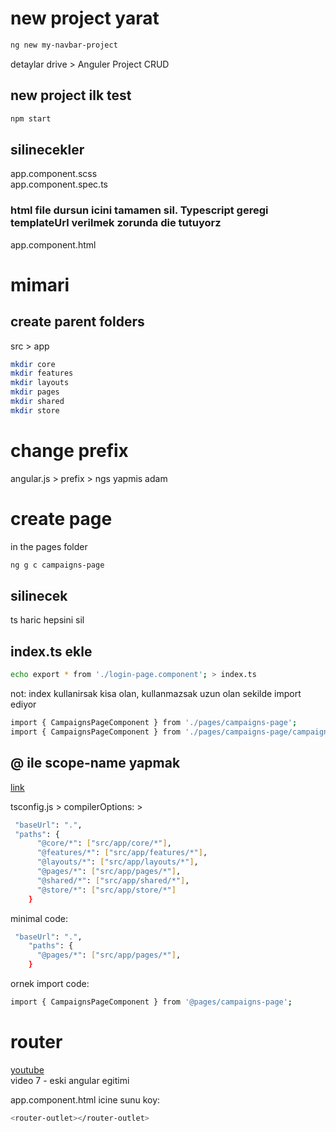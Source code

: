 # new project yarat

```.sh
ng new my-navbar-project
```
detaylar drive > Anguler Project CRUD

## new project ilk test
```.sh
npm start
```

## silinecekler
app.component.scss <br>
app.component.spec.ts <br>

### html file dursun icini tamamen sil. Typescript geregi templateUrl verilmek zorunda die tutuyorz
app.component.html <br>



# mimari

## create parent folders
src > app

```.sh
mkdir core
mkdir features
mkdir layouts
mkdir pages
mkdir shared
mkdir store
```

# change prefix
angular.js > prefix > ngs yapmis adam

# create page

in the pages folder

```.sh
ng g c campaigns-page
```

## silinecek 

ts haric hepsini sil

## index.ts ekle

```.sh
echo export * from './login-page.component'; > index.ts
```

not: index kullanirsak kisa olan, kullanmazsak uzun olan sekilde import ediyor

```.sh
import { CampaignsPageComponent } from './pages/campaigns-page';
import { CampaignsPageComponent } from './pages/campaigns-page/campaigns-page.component';
```


## @ ile scope-name yapmak
[link](https://stackoverflow.com/questions/37372816/what-does-symbol-mean-in-import-component-from-angular-core-statem)

tsconfig.js > compilerOptions: > 
```.sh
 "baseUrl": ".",
 "paths": {
      "@core/*": ["src/app/core/*"],
      "@features/*": ["src/app/features/*"],
      "@layouts/*": ["src/app/layouts/*"],
      "@pages/*": ["src/app/pages/*"],
      "@shared/*": ["src/app/shared/*"],
      "@store/*": ["src/app/store/*"]
    }
```
minimal code:
```.sh
 "baseUrl": ".",
    "paths": {
      "@pages/*": ["src/app/pages/*"],
    }
```

ornek import code:
```.sh
import { CampaignsPageComponent } from '@pages/campaigns-page';
```

# router

[youtube](https://www.youtube.com/watch?v=Np3ULAMqwNo) <br>
video 7 - eski angular egitimi

app.component.html icine sunu koy:
```.sh
<router-outlet></router-outlet>
```
